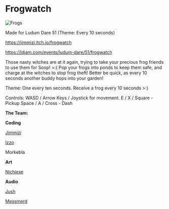 # Frogwatch
![Frogs](https://static.jam.host/content/7be/12/z/50b76.png.480x384.fit.jpg)

Made for Ludum Dare 51 (Theme: Every 10 seconds)

https://jimmizi.itch.io/frogwatch

https://ldjam.com/events/ludum-dare/51/frogwatch

Those nasty witches are at it again, trying to take your precious frog friends to use them for Soop! >:( Pop your frogs into ponds to keep them safe, and charge at the witches to stop frog theft! Better be quick, as every 10 seconds another buddy hops into your garden!



Theme: One every ten seconds. Receive a frog every 10 seconds >:)

Controls: WASD / Arrow Keys / Joystick for movement. E / X / Square - Pickup Space / A / Cross - Dash


**The Team:**

**Coding**

[Jimmizi](https://jimmizi.itch.io/)

[Izzo](https://github.com/SuperIzzo)

Morkebla

**Art**

[Nichiexe](https://nichiiexelinks.carrd.co/)

**Audio**

[Jush](https://www.cephalo.io/)

[Messmerd](https://soundcloud.com/messmerd)

